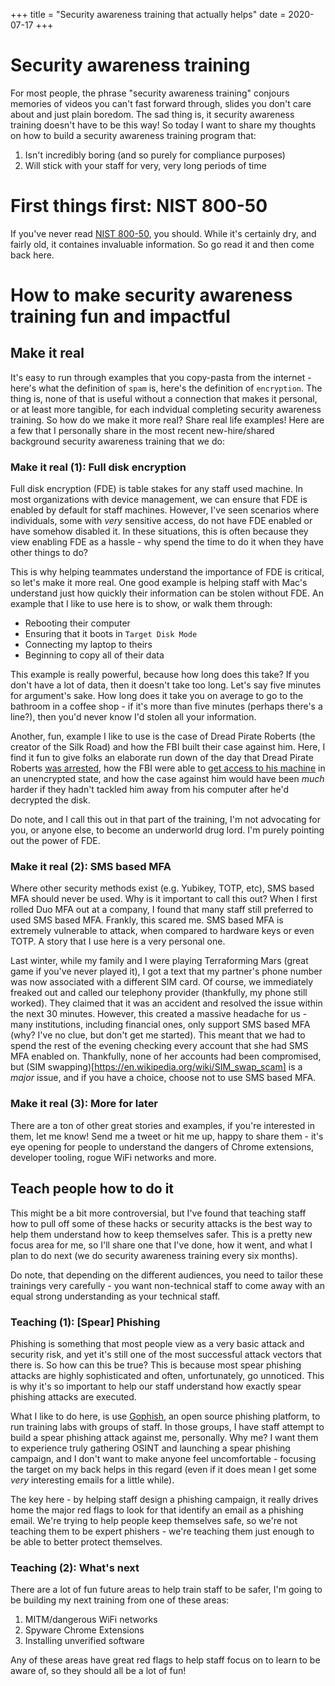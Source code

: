 +++
title = "Security awareness training that actually helps"
date = 2020-07-17
+++

# Security awareness training

For most people, the phrase "security awareness training" conjours memories of
videos you can't fast forward through, slides you don't care about and just
plain boredom. The sad thing is, it security awareness training doesn't have
to be this way! So today I want to share my thoughts on how to build a security
awareness training program that:

 1. Isn't incredibly boring (and so purely for compliance purposes)
 2. Will stick with your staff for very, very long periods of time

# First things first: NIST 800-50
If you've never read [NIST 800-50](https://nvlpubs.nist.gov/nistpubs/Legacy/SP/nistspecialpublication800-50.pdf), you should. While it's certainly dry, and fairly old, it containes invaluable information. So go read it and then come back here.

# How to make security awareness training fun and impactful

## Make it real

It's easy to run through examples that you copy-pasta from the internet -
here's what the definition of `spam` is, here's the definition of `encryption`.
The thing is, none of that is useful without a connection that makes it
personal, or at least more tangible, for each indvidual completing security
awareness training. So how do we make it more real? Share real life examples!
Here are a few that I personally share in the most recent new-hire/shared
background security awareness training that we do:


### Make it real (1): Full disk encryption

Full disk encryption (FDE) is table stakes for any staff used machine. In most
organizations with device management, we can ensure that FDE is enabled by
default for staff machines. However, I've seen scenarios where individuals,
some with *very* sensitive access, do not have FDE enabled or have somehow
disabled it. In these situations, this is often because they view enabling FDE
as a hassle - why spend the time to do it when they have other things to do?

This is why helping teammates understand the importance of FDE is critical, so
let's make it more real. One good example is helping staff with Mac's understand
just how quickly their information can be stolen without FDE. An example that I
like to use here is to show, or walk them through:

 - Rebooting their computer
 - Ensuring that it boots in `Target Disk Mode`
 - Connecting my laptop to theirs
 - Beginning to copy all of their data

This example is really powerful, because how long does this take? If you don't
have a lot of data, then it doesn't take too long. Let's say five minutes for
argument's sake. How long does it take you on average to go to the bathroom in
a coffee shop - if it's more than five minutes (perhaps there's a line?), then
you'd never know I'd stolen all your information.

Another, fun, example I like to use is the case of Dread Pirate Roberts (the
creator of the Silk Road) and how the FBI built their case against him. Here,
I find it fun to give folks an elaborate run down of the day that Dread Pirate
Roberts [was arrested](https://www.wired.com/2015/01/silk-road-trial-undercover-dhs-fbi-trap-ross-ulbricht/),
how the FBI were able to [get access to his machine](https://www.forbes.com/sites/sarahjeong/2015/01/22/the-dread-pirates-diary/#53aa65a042cf) in an
unencrypted state, and how the case against him would have been _much_ harder
if they hadn't tackled him away from his computer after he'd decrypted the disk.

Do note, and I call this out in that part of the training, I'm not advocating
for you, or anyone else, to become an underworld drug lord. I'm purely pointing
out the power of FDE.


### Make it real (2): SMS based MFA

Where other security methods exist (e.g. Yubikey, TOTP, etc), SMS based MFA
should never be used. Why is it important to call this out? When I first rolled
Duo MFA out at a company, I found that many staff still preferred to used SMS
based MFA. Frankly, this scared me. SMS based MFA is extremely vulnerable to
attack, when compared to hardware keys or even TOTP. A story that I use here
is a very personal one.

Last winter, while my family and I were playing Terraforming Mars (great game if
you've never played it), I got a text that my partner's phone number was now
associated with a different SIM card. Of course, we immediately freaked out and
called our telephony provider (thankfully, my phone still worked). They claimed
that it was an accident and resolved the issue within the next 30 minutes.
However, this created a massive headache for us - many institutions, including
financial ones, only support SMS based MFA (why? I've no clue, but don't get me
started). This meant that we had to spend the rest of the evening checking every
account that she had SMS MFA enabled on. Thankfully, none of her accounts had
been compromised, but (SIM swapping)[https://en.wikipedia.org/wiki/SIM_swap_scam]
is a *major* issue, and if you have a choice, choose not to use SMS based MFA.

### Make it real (3): More for later

There are a ton of other great stories and examples, if you're interested in
them, let me know! Send me a tweet or hit me up, happy to share them - it's
eye opening for people to understand the dangers of Chrome extensions,
developer tooling, rogue WiFi networks and more.
 

## Teach people how to do it

This might be a bit more controversial, but I've found that teaching staff how
to pull off some of these hacks or security attacks is the best way to help them
understand how to keep themselves safer. This is a pretty new focus area for me,
so I'll share one that I've done, how it went, and what I plan to do next (we do
security awareness training every six months).

Do note, that depending on the different audiences, you need to tailor these
trainings very carefully - you want non-technical staff to come away with an
equal strong understanding as your technical staff.

### Teaching (1): [Spear] Phishing
Phishing is something that most people view as a very basic attack and security
risk, and yet it's still one of the most successful attack vectors that there
is. So how can this be true? This is because most spear phishing attacks are
highly sophisticated and often, unfortunately, go unnoticed. This is why it's
so important to help our staff understand how exactly spear phishing attacks
are executed.

What I like to do here, is use [Gophish](https://getgophish.com/), an open
source phishing platform, to run training labs with groups of staff. In those
groups, I have staff attempt to build a spear phishing attack against me,
personally. Why me? I want them to experience truly gathering OSINT and
launching a spear phishing campaign, and I don't want to make anyone feel
uncomfortable - focusing the target on my back helps in this regard (even if
it does mean I get some  _very_ interesting emails for a little while).

The key here - by helping staff design a phishing campaign, it really drives
home the major red flags to look for that identify an email as a phishing email.
We're trying to help people keep themselves safe, so we're not teaching them to
be expert phishers - we're teaching them just enough to be able to better
protect themselves.


### Teaching (2): What's next

There are a lot of fun future areas to help train staff to be safer, I'm going
to be building my next training from one of these areas:

 1. MITM/dangerous WiFi networks
 2. Spyware Chrome Extensions
 3. Installing unverified software


Any of these areas have great red flags to help staff focus on to learn to be
aware of, so they should all be a lot of fun!

 

